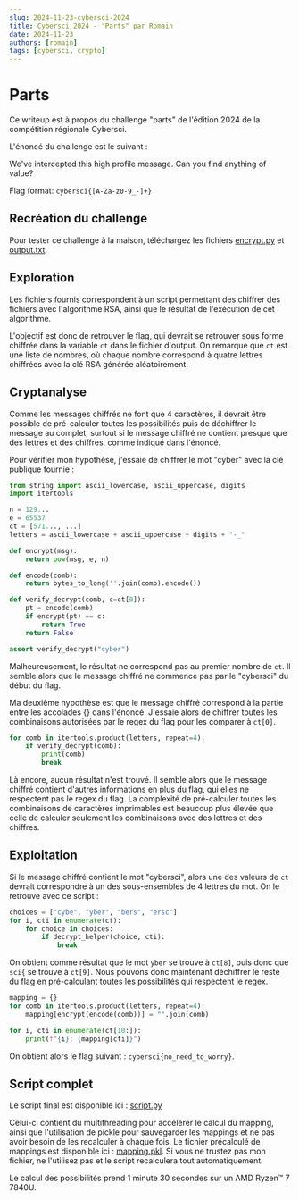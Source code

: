 ```yaml
---
slug: 2024-11-23-cybersci-2024
title: Cybersci 2024 - "Parts" par Romain
date: 2024-11-23
authors: [romain]
tags: [cybersci, crypto]
---
```


# Parts

Ce writeup est à propos du challenge "parts" de l'édition 2024 de la compétition régionale Cybersci.
<!-- truncate -->

L'énoncé du challenge est le suivant :

We've intercepted this high profile message. Can you find anything of value?

Flag format: `cybersci{[A-Za-z0-9_-]+}`

## Recréation du challenge

Pour tester ce challenge à la maison, téléchargez les fichiers [encrypt.py](parts/encrypt.py) et [output.txt](parts/output.txt).

## Exploration

Les fichiers fournis correspondent à un script permettant des chiffrer des fichiers avec l'algorithme RSA, ainsi que le résultat de l'exécution de cet algorithme.

L'objectif est donc de retrouver le flag, qui devrait se retrouver sous forme chiffrée dans la variable `ct` dans le fichier d'output. On remarque que `ct` est une liste de nombres, où chaque nombre correspond à quatre lettres chiffrées avec la clé RSA générée aléatoirement.

## Cryptanalyse

Comme les messages chiffrés ne font que 4 caractères, il devrait être possible de pré-calculer toutes les possibilités puis de déchiffrer le message au complet, surtout si le message chiffré ne contient presque que des lettres et des chiffres, comme indiqué dans l'énoncé.

Pour vérifier mon hypothèse, j'essaie de chiffrer le mot "cyber" avec la clé publique fournie :

```python
from string import ascii_lowercase, ascii_uppercase, digits
import itertools

n = 129...
e = 65537
ct = [571..., ...]
letters = ascii_lowercase + ascii_uppercase + digits + "-_"

def encrypt(msg):
    return pow(msg, e, n)

def encode(comb):
    return bytes_to_long(''.join(comb).encode())

def verify_decrypt(comb, c=ct[0]):
    pt = encode(comb)
    if encrypt(pt) == c:
        return True
    return False

assert verify_decrypt("cyber")
```

Malheureusement, le résultat ne correspond pas au premier nombre de `ct`. Il semble alors que le message chiffré ne commence pas par le "cybersci" du début du flag.

Ma deuxième hypothèse est que le message chiffré correspond à la partie entre les accolades {} dans l'énoncé. J'essaie alors de chiffrer toutes les combinaisons autorisées par le regex du flag pour les comparer à `ct[0]`.

```python
for comb in itertools.product(letters, repeat=4):
    if verify_decrypt(comb):
        print(comb)
        break
```

Là encore, aucun résultat n'est trouvé. Il semble alors que le message chiffré contient d'autres informations en plus du flag, qui elles ne respectent pas le regex du flag. La complexité de pré-calculer toutes les combinaisons de caractères imprimables est beaucoup plus élevée que celle de calculer seulement les combinaisons avec des lettres et des chiffres.

## Exploitation

Si le message chiffré contient le mot "cybersci", alors une des valeurs de `ct` devrait correspondre à un des sous-ensembles de 4 lettres du mot. On le retrouve avec ce script :

```python
choices = ["cybe", "yber", "bers", "ersc"]
for i, cti in enumerate(ct):
    for choice in choices:
        if decrypt_helper(choice, cti):
            break
```

On obtient comme résultat que le mot `yber` se trouve à `ct[8]`, puis donc que `sci{` se trouve à `ct[9]`. Nous pouvons donc maintenant déchiffrer le reste du flag en pré-calculant toutes les possibilités qui respectent le regex.

```python
mapping = {}
for comb in itertools.product(letters, repeat=4):
    mapping[encrypt(encode(comb))] = "".join(comb)

for i, cti in enumerate(ct[10:]):
    print(f"{i}: {mapping[cti]}")
```

On obtient alors le flag suivant : `cybersci{no_need_to_worry}`.

## Script complet

Le script final est disponible ici : [script.py](parts/script.py)

Celui-ci contient du multithreading pour accélérer le calcul du mapping, ainsi que l'utilisation de pickle pour sauvegarder les mappings et ne pas avoir besoin de les recalculer à chaque fois. Le fichier précalculé de mappings est disponible ici : [mapping.pkl](https://drive.google.com/file/d/1pTms3hOAPkCIznZu87EbxCfKhE_kFv7F/view?usp=drive_link). Si vous ne trustez pas mon fichier, ne l'utilisez pas et le script recalculera tout automatiquement.

Le calcul des possibilités prend 1 minute 30 secondes sur un AMD Ryzen™ 7 7840U.
